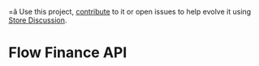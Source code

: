 =â Use this project, [contribute](https://github.com/vtex-apps/flow-finance-api) to it or open issues to help evolve it using [Store Discussion](https://github.com/vtex-apps/store-discussion).
# Flow Finance API